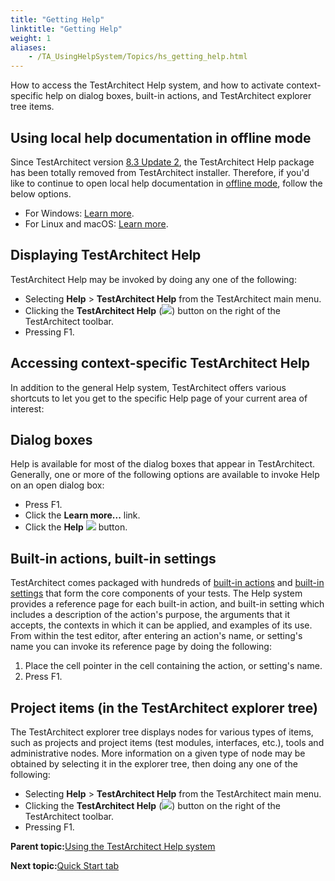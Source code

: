 ```yaml
--- 
title: "Getting Help"
linktitle: "Getting Help"
weight: 1
aliases: 
    - /TA_UsingHelpSystem/Topics/hs_getting_help.html
---
```


How to access the TestArchitect Help system, and how to activate context-specific help on dialog boxes, built-in actions, and TestArchitect explorer tree items.

## Using local help documentation in offline mode

Since TestArchitect version [8.3 Update 2](/TA_ReleaseNotes/DITA_source/Whats_New_8.3_update_2.html), the TestArchitect Help package has been totally removed from TestArchitect installer. Therefore, if you'd like to continue to open local help documentation in [offline mode](/TA_Help/Topics/Additional_features_preferences.html#li.Use_online_help), follow the below options.

-   For Windows: [Learn more](hs_local_help_Windows.html).
-   For Linux and macOS: [Learn more](hs_local_help_linux_macOS.html).

## Displaying TestArchitect Help

TestArchitect Help may be invoked by doing any one of the following:

-   Selecting **Help** \> **TestArchitect Help** from the TestArchitect main menu.
-   Clicking the **TestArchitect Help** \(![](/images//Images/btn_help.png)\) button on the right of the TestArchitect toolbar.
-   Pressing F1.

## Accessing context-specific TestArchitect Help

In addition to the general Help system, TestArchitect offers various shortcuts to let you get to the specific Help page of your current area of interest:

## Dialog boxes

Help is available for most of the dialog boxes that appear in TestArchitect. Generally, one or more of the following options are available to invoke Help on an open dialog box:

-   Press F1.
-   Click the **Learn more...** link.
-   Click the **Help** ![](/images//Images/btn_help_dlg.png) button.

## Built-in actions, built-in settings

TestArchitect comes packaged with hundreds of [built-in actions](/TA_Automation/Topics/bia_Built_in_actions.html) and [built-in settings](/TA_Automation/Topics/bis_Built_in_settings.html) that form the core components of your tests. The Help system provides a reference page for each built-in action, and built-in setting which includes a description of the action's purpose, the arguments that it accepts, the contexts in which it can be applied, and examples of its use. From within the test editor, after entering an action's name, or setting's name you can invoke its reference page by doing the following:

1.  Place the cell pointer in the cell containing the action, or setting's name.
2.  Press F1.

## Project items \(in the TestArchitect explorer tree\)

The TestArchitect explorer tree displays nodes for various types of items, such as projects and project items \(test modules, interfaces, etc.\), tools and administrative nodes. More information on a given type of node may be obtained by selecting it in the explorer tree, then doing any one of the following:

-   Selecting **Help** \> **TestArchitect Help** from the TestArchitect main menu.
-   Clicking the **TestArchitect Help** \(![](/images//Images/btn_help.png)\) button on the right of the TestArchitect toolbar.
-   Pressing F1.

**Parent topic:**[Using the TestArchitect Help system](/TA_UsingHelpSystem/Topics/hs_using_help_system.html)

**Next topic:**[Quick Start tab](/TA_Help/Topics/Quick_start.html)

